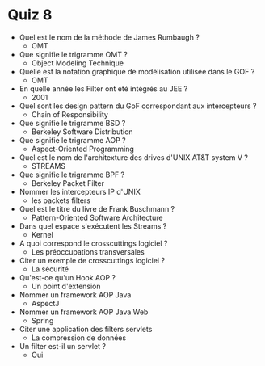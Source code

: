 # Quiz 8

- Quel est le nom de la méthode de James Rumbaugh ?
    - OMT
- Que signifie le trigramme OMT ?
    - Object Modeling Technique
- Quelle est la notation graphique de modélisation utilisée dans le GOF ?
    - OMT
- En quelle année les Filter ont été intégrés au JEE ?
    - 2001
- Quel sont les design pattern du GoF correspondant aux intercepteurs ?
    - Chain of Responsibility
- Que signifie le trigramme BSD ?
    - Berkeley Software Distribution
- Que signifie le trigramme AOP ?
    - Aspect-Oriented Programming
- Quel est le nom de l'architexture des drives d'UNIX AT&T system V ?
    - STREAMS
- Que signifie le trigramme BPF ?
    - Berkeley Packet Filter
- Nommer les intercepteurs IP d'UNIX
    - les packets filters
- Quel est le titre du livre de Frank Buschmann ?
    - Pattern-Oriented Software Architecture
- Dans quel espace s'exécutent les Streams ?
    - Kernel
- A quoi correspond le crosscuttings logiciel ?
    - Les préoccupations transversales
- Citer un exemple de crosscuttings logiciel ?
    - La sécurité
- Qu'est-ce qu'un Hook AOP ?
    - Un point d'extension
- Nommer un framework AOP Java
    - AspectJ
- Nommer un framework AOP Java Web
    - Spring
- Citer une application des filters servlets
    - La compression de données
- Un filter est-il un servlet ?
    - Oui